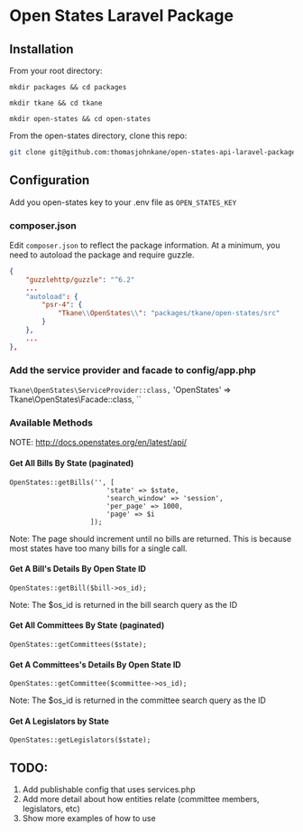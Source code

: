 # Open States Laravel Package

## Installation
From your root directory:

`mkdir packages && cd packages`

`mkdir tkane && cd tkane`

`mkdir open-states && cd open-states`

From the open-states directory, clone this repo:

```sh
git clone git@github.com:thomasjohnkane/open-states-api-laravel-package.git
```


## Configuration

Add you open-states key to your .env file as `OPEN_STATES_KEY`

### composer.json

Edit `composer.json` to reflect the package information.  At a minimum, you need to autoload the package and require guzzle.

```json
{
    "guzzlehttp/guzzle": "^6.2"
    ...
    "autoload": {
        "psr-4": {
            "Tkane\\OpenStates\\": "packages/tkane/open-states/src"
        }
    },
    ...
},
```


### Add the service provider and facade to config/app.php
`Tkane\OpenStates\ServiceProvider::class,`
'OpenStates' => Tkane\OpenStates\Facade::class,
``

### Available Methods

NOTE: http://docs.openstates.org/en/latest/api/

#### Get All Bills By State (paginated)
```
OpenStates::getBills('', [
                        'state' => $state,
                        'search_window' => 'session',
                        'per_page' => 1000,
                        'page' => $i
                    ]);
```
Note: The page should increment until no bills are returned. This is because most states have too many bills for a single call.

#### Get A Bill's Details By Open State ID
```
OpenStates::getBill($bill->os_id);
```
Note: The $os_id is returned in the bill search query as the ID

#### Get All Committees By State (paginated)
```
OpenStates::getCommittees($state);
```

#### Get A Committees's Details By Open State ID
```
OpenStates::getCommittee($committee->os_id);
```
Note: The $os_id is returned in the committee search query as the ID

#### Get A Legislators by State
```
OpenStates::getLegislators($state);
```

## TODO:
1. Add publishable config that uses services.php
2. Add more detail about how entities relate (committee members, legislators, etc)
3. Show more examples of how to use


